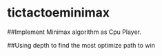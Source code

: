 # tictactoeminimax
##Implement Minimax algorithm as Cpu Player.


##Using depth to find the most optimize path to win
